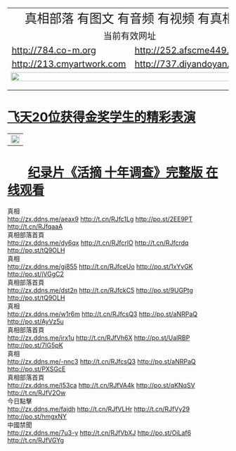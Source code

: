 <table width="100%" style="back-ground:lightblue">
  <tr>
    <td colspan="2" align="center"><span style="font-size:28px">真相部落  有图文 有音频 有视频 有真相</span></td>
  </tr>
   <tr>
    <td colspan="2"  align="center"><span style="font-size:20px">当前有效网址</span></td>
  </tr>
  <tr style="font-size:20px;">
    <td><a href="http://784.co-m.org">http://784.co-m.org</a></td>
    <td><a href="http://252.afscme449.org">http://252.afscme449.org</a></td>
  </tr>
  <tr style="font-size:20px;">
    <td><a href="http://213.cmyartwork.com">http://213.cmyartwork.com</a></td>
    <td><a href="http://737.diyandoyan.com">http://737.diyandoyan.com</a></td>
  </tr> 
   <tr>
    <td colspan="2"  align="center"><a href="http://073.batdekor.com/zx/" target="_blank">
    <img src="http://073.batdekor.com/pic/2016/11/p7829911a215010452.jpg" width="100%"><br>

  </a></td>

</table>

#        [飞天20位获得金奖学生的精彩表演](http://073.batdekor.com/zx/)


<table width="100%" style="back-ground:lightblue">
   <tr>
    <td colspan="2"  align="center">
    <a href="http://073.batdekor.com/mp4/zx/2016/11/oh10yearsInv.mp4" target="_blank">
      <img src="http://073.batdekor.com/pic/2016/11/10yearsOHinv.jpg" width="100%"><br>
    </a>
    </td>
</table>

#        [纪录片《活摘 十年调查》完整版 在线观看](http://073.batdekor.comm/mp4/zx/2016/11/oh10yearsInv.mp4)

<div class="linkbox"><div class="title">真相<div id="url"><a href="http://zx.ddns.me/aeax9" target=_blank>http://zx.ddns.me/aeax9</a>     <a href="http://t.cn/RJfc1Lg" target=_blank>http://t.cn/RJfc1Lg</a>     <a href="http://po.st/2EE9PT" target=_blank>http://po.st/2EE9PT</a>     <a href="http://t.cn/RJfqaaA" target=_blank>http://t.cn/RJfqaaA</a></div></div><div class="title">真相部落首頁<div id="url"><a href="http://zx.ddns.me/dy6qx" target=_blank>http://zx.ddns.me/dy6qx</a>     <a href="http://t.cn/RJfcrlO" target=_blank>http://t.cn/RJfcrlO</a>     <a href="http://t.cn/RJfcrdq" target=_blank>http://t.cn/RJfcrdq</a>     <a href="http://po.st/tQ9OLH" target=_blank>http://po.st/tQ9OLH</a></div></div><div class="title">真相<div id="url"><a href="http://zx.ddns.me/gi855" target=_blank>http://zx.ddns.me/gi855</a>     <a href="http://t.cn/RJfceUo" target=_blank>http://t.cn/RJfceUo</a>     <a href="http://po.st/1xYyGK" target=_blank>http://po.st/1xYyGK</a>     <a href="http://po.st/jVGgC2" target=_blank>http://po.st/jVGgC2</a></div></div><div class="title">真相部落首頁<div id="url"><a href="http://zx.ddns.me/dst2n" target=_blank>http://zx.ddns.me/dst2n</a>     <a href="http://t.cn/RJfckC5" target=_blank>http://t.cn/RJfckC5</a>     <a href="http://po.st/9UGPtg" target=_blank>http://po.st/9UGPtg</a>     <a href="http://po.st/tQ9OLH" target=_blank>http://po.st/tQ9OLH</a></div></div><div class="title">真相<div id="url"><a href="http://zx.ddns.me/w1r6m" target=_blank>http://zx.ddns.me/w1r6m</a>     <a href="http://t.cn/RJfcsQ3" target=_blank>http://t.cn/RJfcsQ3</a>     <a href="http://po.st/aNRPaQ" target=_blank>http://po.st/aNRPaQ</a>     <a href="http://po.st/AyVz5u" target=_blank>http://po.st/AyVz5u</a></div></div><div class="title">真相部落首頁<div id="url"><a href="http://zx.ddns.me/irx1u" target=_blank>http://zx.ddns.me/irx1u</a>     <a href="http://t.cn/RJfVh6X" target=_blank>http://t.cn/RJfVh6X</a>     <a href="http://po.st/UalRBP" target=_blank>http://po.st/UalRBP</a>     <a href="http://po.st/7IG5pK" target=_blank>http://po.st/7IG5pK</a></div></div><div class="title">真相<div id="url"><a href="http://zx.ddns.me/-nnc3" target=_blank>http://zx.ddns.me/-nnc3</a>     <a href="http://t.cn/RJfcsQ3" target=_blank>http://t.cn/RJfcsQ3</a>     <a href="http://po.st/aNRPaQ" target=_blank>http://po.st/aNRPaQ</a>     <a href="http://po.st/PXSGcE" target=_blank>http://po.st/PXSGcE</a></div></div><div class="title">真相部落首頁<div id="url"><a href="http://zx.ddns.me/l53ca" target=_blank>http://zx.ddns.me/l53ca</a>     <a href="http://t.cn/RJfVA4k" target=_blank>http://t.cn/RJfVA4k</a>     <a href="http://po.st/qKNqSV" target=_blank>http://po.st/qKNqSV</a>     <a href="http://t.cn/RJfV2Ow" target=_blank>http://t.cn/RJfV2Ow</a></div></div><div class="title">今日點擊<div id="url"><a href="http://zx.ddns.me/fajdh" target=_blank>http://zx.ddns.me/fajdh</a>     <a href="http://t.cn/RJfVLHr" target=_blank>http://t.cn/RJfVLHr</a>     <a href="http://t.cn/RJfVy29" target=_blank>http://t.cn/RJfVy29</a>     <a href="http://po.st/hmgxNY" target=_blank>http://po.st/hmgxNY</a></div></div><div class="title">中國禁聞<div id="url"><a href="http://zx.ddns.me/7u3-y" target=_blank>http://zx.ddns.me/7u3-y</a>     <a href="http://t.cn/RJfVbXJ" target=_blank>http://t.cn/RJfVbXJ</a>     <a href="http://po.st/OiLaf6" target=_blank>http://po.st/OiLaf6</a>     <a href="http://t.cn/RJfVGYg" target=_blank>http://t.cn/RJfVGYg</a></div></div></div>
